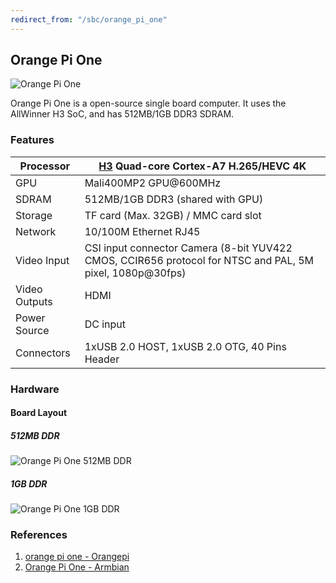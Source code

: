 ```yaml
---
redirect_from: "/sbc/orange_pi_one"
---
```


## Orange Pi One

![Orange Pi One](https://www.armbian.com/wp-content/uploads/2018/02/orangepione.png)

Orange Pi One is a open-source single board computer. It uses the AllWinner H3 SoC, and has 512MB/1GB DDR3 SDRAM.

### Features

| Processor  | [H3](h3) Quad-core Cortex-A7 H.265/HEVC 4K |
| ---------- | ------------------------------------------ |
| GPU        | Mali400MP2 GPU@600MHz                     |
| SDRAM      | 512MB/1GB DDR3 (shared with GPU)           |
| Storage    | TF card (Max. 32GB) / MMC card slot        |
| Network    | 10/100M Ethernet RJ45                      |
| Video Input| CSI input connector Camera (8-bit YUV422 CMOS, CCIR656 protocol for NTSC and PAL, 5M pixel, 1080p@30fps)|
| Video Outputs| HDMI                                     |
| Power Source| DC input                                  |
| Connectors | 1xUSB 2.0 HOST, 1xUSB 2.0 OTG, 40 Pins Header|

### Hardware

#### Board Layout

##### 512MB DDR

![Orange Pi One 512MB DDR](http://www.orangepi.org/images/orangepione_info.jpg)

##### 1GB DDR

![Orange Pi One 1GB DDR](http://www.orangepi.org/images/1GB-pi_one_en.jpg)


### References

1. [orange pi one - Orangepi](http://www.orangepi.org/orangepione/)
2. [Orange Pi One - Armbian](https://www.armbian.com/orange-pi-one/)